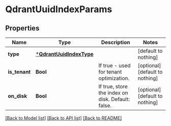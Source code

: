# QdrantUuidIndexParams


## Properties
Name | Type | Description | Notes
------------ | ------------- | ------------- | -------------
**type** | [***QdrantUuidIndexType**](QdrantUuidIndexType.md) |  | [default to nothing]
**is_tenant** | **Bool** | If true - used for tenant optimization. | [optional] [default to nothing]
**on_disk** | **Bool** | If true, store the index on disk. Default: false. | [optional] [default to nothing]


[[Back to Model list]](../README.md#models) [[Back to API list]](../README.md#api-endpoints) [[Back to README]](../README.md)


